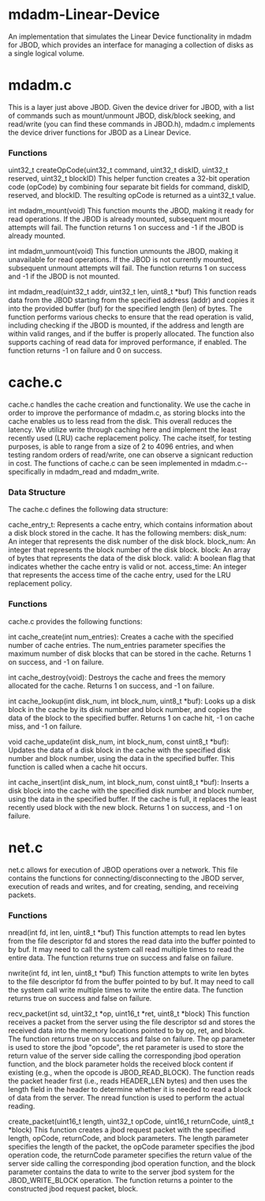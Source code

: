 # mdadm-Linear-Device
An implementation that simulates the Linear Device functionality in mdadm for JBOD, which provides an interface for managing a collection of disks as a single logical volume.

# mdadm.c
This is a layer just above JBOD. Given the device driver for JBOD, with a list of commands such as mount/unmount JBOD, disk/block seeking, and read/write (you can find these commands in JBOD.h), mdadm.c implements the device driver functions for JBOD as a Linear Device.

### Functions
uint32_t createOpCode(uint32_t command, uint32_t diskID, uint32_t reserved, uint32_t blockID)
This helper function creates a 32-bit operation code (opCode) by combining four separate bit fields for command, diskID, reserved, and blockID. The resulting opCode is returned as a uint32_t value.

int mdadm_mount(void)
This function mounts the JBOD, making it ready for read operations. If the JBOD is already mounted, subsequent mount attempts will fail. The function returns 1 on success and -1 if the JBOD is already mounted.

int mdadm_unmount(void)
This function unmounts the JBOD, making it unavailable for read operations. If the JBOD is not currently mounted, subsequent unmount attempts will fail. The function returns 1 on success and -1 if the JBOD is not mounted.

int mdadm_read(uint32_t addr, uint32_t len, uint8_t *buf)
This function reads data from the JBOD starting from the specified address (addr) and copies it into the provided buffer (buf) for the specified length (len) of bytes. The function performs various checks to ensure that the read operation is valid, including checking if the JBOD is mounted, if the address and length are within valid ranges, and if the buffer is properly allocated. The function also supports caching of read data for improved performance, if enabled. The function returns -1 on failure and 0 on success.

# cache.c
cache.c handles the cache creation and functionality. We use the cache in order to improve the performance of mdadm.c, as storing blocks into the cache enables us to less read from the disk. This overall reduces the latency. We utilize write through caching here and implement the least recently used (LRU) cache replacement policy. The cache itself, for testing purposes, is able to range from a size of 2 to 4096 entries, and when testing random orders of read/write, one can observe a signicant reduction in cost. The functions of cache.c can be seen implemented in mdadm.c--specifically in mdadm_read and mdadm_write.

### Data Structure
The cache.c defines the following data structure:

cache_entry_t: Represents a cache entry, which contains information about a disk block stored in the cache. It has the following members:
disk_num: An integer that represents the disk number of the disk block.
block_num: An integer that represents the block number of the disk block.
block: An array of bytes that represents the data of the disk block.
valid: A boolean flag that indicates whether the cache entry is valid or not.
access_time: An integer that represents the access time of the cache entry, used for the LRU replacement policy.

### Functions
cache.c provides the following functions:

int cache_create(int num_entries): Creates a cache with the specified number of cache entries. The num_entries parameter specifies the maximum number of disk blocks that can be stored in the cache. Returns 1 on success, and -1 on failure.

int cache_destroy(void): Destroys the cache and frees the memory allocated for the cache. Returns 1 on success, and -1 on failure.

int cache_lookup(int disk_num, int block_num, uint8_t *buf): Looks up a disk block in the cache by its disk number and block number, and copies the data of the block to the specified buffer. Returns 1 on cache hit, -1 on cache miss, and -1 on failure.

void cache_update(int disk_num, int block_num, const uint8_t *buf): Updates the data of a disk block in the cache with the specified disk number and block number, using the data in the specified buffer. This function is called when a cache hit occurs.

int cache_insert(int disk_num, int block_num, const uint8_t *buf): Inserts a disk block into the cache with the specified disk number and block number, using the data in the specified buffer. If the cache is full, it replaces the least recently used block with the new block. Returns 1 on success, and -1 on failure.

# net.c
net.c allows for execution of JBOD operations over a network. This file contains the functions for connecting/disconnecting to the JBOD server, execution of reads and writes, and for creating, sending, and receiving packets.

### Functions
nread(int fd, int len, uint8_t *buf)
This function attempts to read len bytes from the file descriptor fd and stores the read data into the buffer pointed to by buf. It may need to call the system call read multiple times to read the entire data. The function returns true on success and false on failure.

nwrite(int fd, int len, uint8_t *buf)
This function attempts to write len bytes to the file descriptor fd from the buffer pointed to by buf. It may need to call the system call write multiple times to write the entire data. The function returns true on success and false on failure.

recv_packet(int sd, uint32_t *op, uint16_t *ret, uint8_t *block)
This function receives a packet from the server using the file descriptor sd and stores the received data into the memory locations pointed to by op, ret, and block. The function returns true on success and false on failure. The op parameter is used to store the jbod "opcode", the ret parameter is used to store the return value of the server side calling the corresponding jbod operation function, and the block parameter holds the received block content if existing (e.g., when the opcode is JBOD_READ_BLOCK). The function reads the packet header first (i.e., reads HEADER_LEN bytes) and then uses the length field in the header to determine whether it is needed to read a block of data from the server. The nread function is used to perform the actual reading.

create_packet(uint16_t length, uint32_t opCode, uint16_t returnCode, uint8_t *block)
This function creates a jbod request packet with the specified length, opCode, returnCode, and block parameters. The length parameter specifies the length of the packet, the opCode parameter specifies the jbod operation code, the returnCode parameter specifies the return value of the server side calling the corresponding jbod operation function, and the block parameter contains the data to write to the server jbod system for the JBOD_WRITE_BLOCK operation. The function returns a pointer to the constructed jbod request packet, block.
